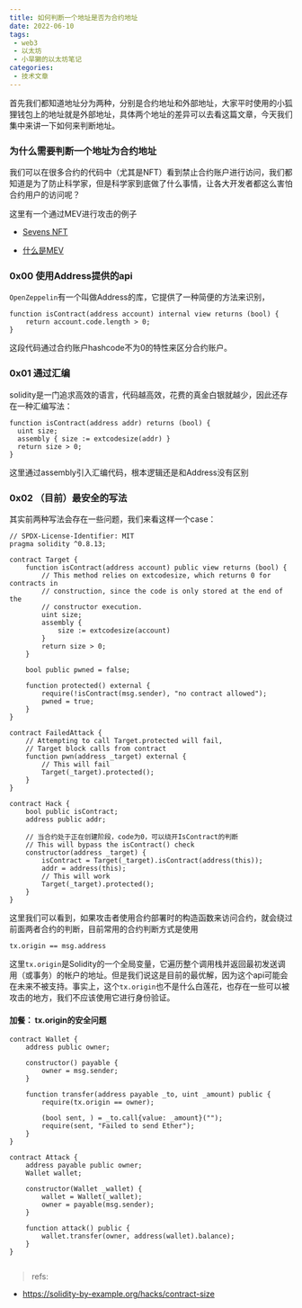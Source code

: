 ```yaml
---
title: 如何判断一个地址是否为合约地址
date: 2022-06-10
tags:
 - web3
 - 以太坊
 - 小旱獭的以太坊笔记
categories:
 - 技术文章
---
```


首先我们都知道地址分为两种，分别是合约地址和外部地址，大家平时使用的小狐狸钱包上的地址就是外部地址，具体两个地址的差异可以去看这篇文章，今天我们集中来讲一下如何来判断地址。



### 为什么需要判断一个地址为合约地址

我们可以在很多合约的代码中（尤其是NFT）看到禁止合约账户进行访问，我们都知道是为了防止科学家，但是科学家到底做了什么事情，让各大开发者都这么害怕合约用户的访问呢？

这里有一个通过MEV进行攻击的例子

- [Sevens NFT](https://dappradar.com/blog/drama-at-launch-the-sevens-nft-collection-suffers-minting-exploit)

- [什么是MEV](https://ethereum.org/zh/developers/docs/mev/)

### 0x00 使用Address提供的api

`OpenZeppelin`有一个叫做Address的库，它提供了一种简便的方法来识别，

```solidity
function isContract(address account) internal view returns (bool) {
	return account.code.length > 0;
}
```

这段代码通过合约账户hashcode不为0的特性来区分合约账户。



### 0x01 通过汇编

solidity是一门追求高效的语言，代码越高效，花费的真金白银就越少，因此还存在一种汇编写法：

```solidity
function isContract(address addr) returns (bool) {
  uint size;
  assembly { size := extcodesize(addr) }
  return size > 0;
}
```

这里通过assembly引入汇编代码，根本逻辑还是和Address没有区别



### 0x02 （目前）最安全的写法

其实前两种写法会存在一些问题，我们来看这样一个case：

```solidity
// SPDX-License-Identifier: MIT
pragma solidity ^0.8.13;

contract Target {
    function isContract(address account) public view returns (bool) {
        // This method relies on extcodesize, which returns 0 for contracts in
        // construction, since the code is only stored at the end of the
        // constructor execution.
        uint size;
        assembly {
            size := extcodesize(account)
        }
        return size > 0;
    }

    bool public pwned = false;

    function protected() external {
        require(!isContract(msg.sender), "no contract allowed");
        pwned = true;
    }
}

contract FailedAttack {
    // Attempting to call Target.protected will fail,
    // Target block calls from contract
    function pwn(address _target) external {
        // This will fail
        Target(_target).protected();
    }
}

contract Hack {
    bool public isContract;
    address public addr;

    // 当合约处于正在创建阶段，code为0，可以绕开IsContract的判断
    // This will bypass the isContract() check
    constructor(address _target) {
        isContract = Target(_target).isContract(address(this));
        addr = address(this);
        // This will work
        Target(_target).protected();
    }
}

```

这里我们可以看到，如果攻击者使用合约部署时的构造函数来访问合约，就会绕过前面两者合约的判断，目前常用的合约判断方式是使用

```solidity
tx.origin == msg.address
```

这里`tx.origin`是Solidity的一个全局变量，它遍历整个调用栈并返回最初发送调用（或事务）的帐户的地址。但是我们说这是目前的最优解，因为这个api可能会在未来不被支持。事实上，这个`tx.origin`也不是什么白莲花，也存在一些可以被攻击的地方，我们不应该使用它进行身份验证。



#### 加餐： tx.origin的安全问题

```solidity
contract Wallet {
    address public owner;

    constructor() payable {
        owner = msg.sender;
    }

    function transfer(address payable _to, uint _amount) public {
        require(tx.origin == owner);

        (bool sent, ) = _to.call{value: _amount}("");
        require(sent, "Failed to send Ether");
    }
}

contract Attack {
    address payable public owner;
    Wallet wallet;

    constructor(Wallet _wallet) {
        wallet = Wallet(_wallet);
        owner = payable(msg.sender);
    }

    function attack() public {
        wallet.transfer(owner, address(wallet).balance);
    }
}
    
```





> refs:

- https://solidity-by-example.org/hacks/contract-size